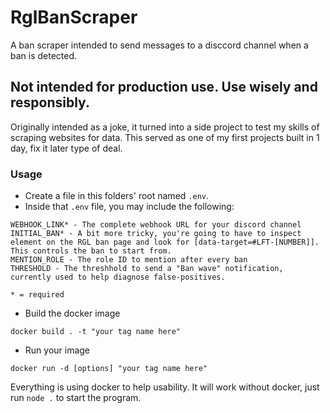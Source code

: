 # RglBanScraper
 A ban scraper intended to send messages to a disccord channel when a ban is detected.


## Not intended for production use. Use wisely and responsibly. 

Originally intended as a joke, it turned into a side project to test my skills of scraping websites for data. This served as one of my first projects built in 1 day, fix it later type of deal.


### Usage
* Create a file in this folders' root named `.env`.
* Inside that `.env` file, you may include the following:
```
WEBHOOK_LINK* - The complete webhook URL for your discord channel
INITIAL_BAN* - A bit more tricky, you're going to have to inspect element on the RGL ban page and look for [data-target=#LFT-[NUMBER]]. This controls the ban to start from.
MENTION_ROLE - The role ID to mention after every ban
THRESHOLD - The threshhold to send a "Ban wave" notification, currently used to help diagnose false-positives.

* = required
```
* Build the docker image
```
docker build . -t "your tag name here"
```
* Run your image
```
docker run -d [options] "your tag name here"
```

Everything is using docker to help usability. It will work without docker, just run `node .` to start the program.
